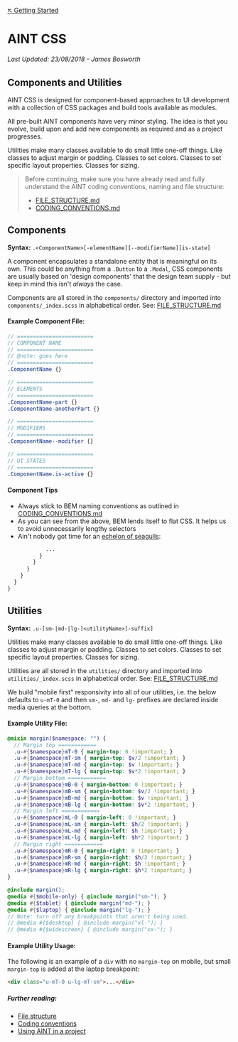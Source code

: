 [↖︎ Getting Started](../README.md)

# AINT CSS

###### Last Updated: 23/08/2018 - James Bosworth

## Components and Utilities

AINT CSS is designed for component-based approaches to UI development with a collection of CSS packages and build tools available as modules.

All pre-built AINT components have very minor styling. The idea is that you evolve, build upon and add new components as required and as a project progresses.

Utilities make many classes available to do small little one-off things. Like classes to adjust margin or padding. Classes to set colors. Classes to set specific layout properties. Classes for sizing.

>Before continuing, make sure you have already read and fully understand the AINT coding conventions, naming and file structure: 
>
> + [FILE_STRUCTURE.md](FILE_STRUCTURE.md)
> + [CODING_CONVENTIONS.md](CODING_CONVENTIONS.md)

## Components

**Syntax:** `.<ComponentName>[-elementName][--modifierName][is-state]`

A component encapsulates a standalone entity that is meaningful on its own. This could be anything from a `.Button` to a `.Modal`, CSS components are usually based on 'design components' that the design team supply - but keep in mind this isn't _always_ the case.

Components are all stored in the `components/` directory and imported into `components/_index.scss` in alphabetical order. See: [FILE_STRUCTURE.md](FILE_STRUCTURE.md)


#### Example Component File:

```scss
// ========================
// COMPONENT NAME
// ========================
// @note: goes here
// ========================
.ComponentName {}

// ========================
// ELEMENTS
// ========================
.ComponentName-part {}
.ComponentName-anotherPart {}

// ========================
// MODIFIERS
// ========================
.ComponentName--modifier {}

// ========================
// UI STATES
// ========================
.ComponentName.is-active {}
```

#### Component Tips
+ Always stick to BEM naming conventions as outlined in [CODING_CONVENTIONS.md](CODING_CONVENTIONS.md)
+ As you can see from the above, BEM lends itself to flat CSS. It helps us to avoid unnecessarily lengthy selectors
+ Ain't nobody got time for an [echelon of seagulls](https://us.123rf.com/450wm/infoguides/infoguides1510/infoguides151000011/46957349-flock-of-many-black-cormorant-birds-flying-left-to-right-in-echelon-formation-on-cloudy-sky-.jpg?ver=6):

```scss
            ...
          }
        }
      }
    }
  }
}
```

## Utilities

**Syntax:** `.u-[sm-|md-|lg-]<utilityName>[-suffix]`

Utilities make many classes available to do small little one-off things. Like classes to adjust margin or padding. Classes to set colors. Classes to set specific layout properties. Classes for sizing.

Utilities are all stored in the `utilities/` directory and imported into `utilities/_index.scss` in alphabetical order. See: [FILE_STRUCTURE.md](FILE_STRUCTURE.md)

We build "mobile first" responsivity into all of our utilities, i.e. the below defaults to `u-mT-0` and then `sm-`, `md-` and `lg-` prefixes are declared inside media queries at the bottom.

#### Example Utility File:

```scss
@mixin margin($namespace: "") {
  // Margin top ============
  .u-#{$namespace}mT-0 { margin-top: 0 !important; }
  .u-#{$namespace}mT-sm { margin-top: $v/2 !important; }
  .u-#{$namespace}mT-md { margin-top: $v !important; }
  .u-#{$namespace}mT-lg { margin-top: $v*2 !important; }
  // Margin bottom ============
  .u-#{$namespace}mB-0 { margin-bottom: 0 !important; }
  .u-#{$namespace}mB-sm { margin-bottom: $v/2 !important; }
  .u-#{$namespace}mB-md { margin-bottom: $v !important; }
  .u-#{$namespace}mB-lg { margin-bottom: $v*2 !important; }
  // Margin left ============
  .u-#{$namespace}mL-0 { margin-left: 0 !important; }
  .u-#{$namespace}mL-sm { margin-left: $h/2 !important; }
  .u-#{$namespace}mL-md { margin-left: $h !important; }
  .u-#{$namespace}mL-lg { margin-left: $h*2 !important; }
  // Margin right ============
  .u-#{$namespace}mR-0 { margin-right: 0 !important; }
  .u-#{$namespace}mR-sm { margin-right: $h/2 !important; }
  .u-#{$namespace}mR-md { margin-right: $h !important; }
  .u-#{$namespace}mR-lg { margin-right: $h*2 !important; }
}

@include margin();
@media #{$mobile-only} { @include margin("sm-"); }
@media #{$tablet} { @include margin("md-"); }
@media #{$laptop} { @include margin("lg-"); }
// Note: turn off any breakpoints that aren't being used.
// @media #{$desktop} { @include margin("xl-"); }
// @media #{$widescreen} { @include margin("xx-"); }
```

#### Example Utility Usage:
The following is an example of a `div` with no `margin-top` on mobile, but small `margin-top` is added at the laptop breakpoint:

```html
<div class="u-mT-0 u-lg-mT-sm">...</div>
```

##### Further reading:
+ [File structure](FILE_STRUCTURE.md)
+ [Coding conventions](CODING_CONVENTIONS.md)
+ [Using AINT in a project](PROJECT_SETUP.md)